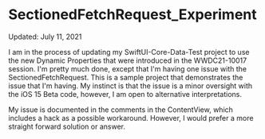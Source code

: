 # SectionedFetchRequest_Experiment

Updated: July 11, 2021

I am in the process of updating my SwiftUI-Core-Data-Test project to use the new Dynamic Properties that were introduced in the WWDC21-10017 session.  I'm pretty much done, except that I'm having one issue with the SectionedFetchRequest. This is a sample project that demonstrates the issue that I'm having.  My instinct is that the issue is a minor oversight with the iOS 15 Beta code, however, I am open to alternative interpretations.

My issue is documented in the comments in the ContentView, which includes a hack as a possible workaround.  However, I would prefer a more straight forward solution or answer.
